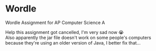 # Wordle
Wordle Assignment for AP Computer Science A

Help this assignment got cancelled, I'm very sad now :sob:<br>
Also apparently the jar file doesn't work on some people's computers because they're using an older version of Java, I better fix that...
